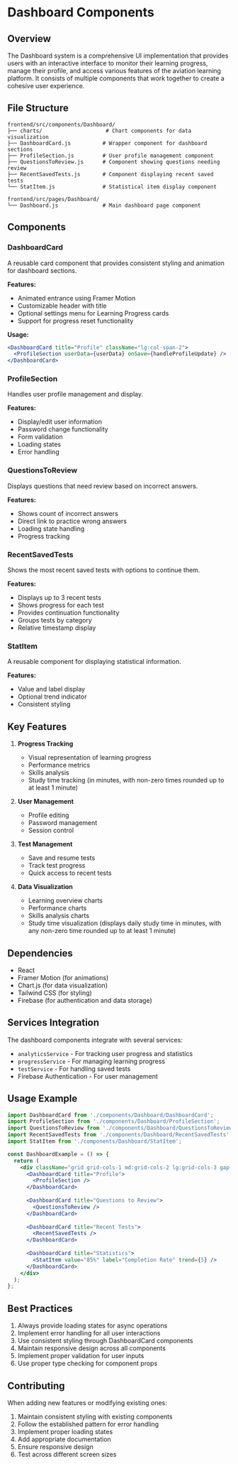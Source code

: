 # Dashboard Components

## Overview
The Dashboard system is a comprehensive UI implementation that provides users with an interactive interface to monitor their learning progress, manage their profile, and access various features of the aviation learning platform. It consists of multiple components that work together to create a cohesive user experience.

## File Structure
```
frontend/src/components/Dashboard/
├── charts/                    # Chart components for data visualization
├── DashboardCard.js          # Wrapper component for dashboard sections
├── ProfileSection.js         # User profile management component
├── QuestionsToReview.js      # Component showing questions needing review
├── RecentSavedTests.js       # Component displaying recent saved tests
└── StatItem.js               # Statistical item display component

frontend/src/pages/Dashboard/
└── Dashboard.js              # Main dashboard page component
```

## Components

### DashboardCard
A reusable card component that provides consistent styling and animation for dashboard sections.

**Features:**
- Animated entrance using Framer Motion
- Customizable header with title
- Optional settings menu for Learning Progress cards
- Support for progress reset functionality

**Usage:**
```jsx
<DashboardCard title="Profile" className="lg:col-span-2">
  <ProfileSection userData={userData} onSave={handleProfileUpdate} />
</DashboardCard>
```

### ProfileSection
Handles user profile management and display.

**Features:**
- Display/edit user information
- Password change functionality
- Form validation
- Loading states
- Error handling

### QuestionsToReview
Displays questions that need review based on incorrect answers.

**Features:**
- Shows count of incorrect answers
- Direct link to practice wrong answers
- Loading state handling
- Progress tracking

### RecentSavedTests
Shows the most recent saved tests with options to continue them.

**Features:**
- Displays up to 3 recent tests
- Shows progress for each test
- Provides continuation functionality
- Groups tests by category
- Relative timestamp display

### StatItem
A reusable component for displaying statistical information.

**Features:**
- Value and label display
- Optional trend indicator
- Consistent styling

## Key Features
1. **Progress Tracking**
   - Visual representation of learning progress
   - Performance metrics
   - Skills analysis
   - Study time tracking (in minutes, with non-zero times rounded up to at least 1 minute)

2. **User Management**
   - Profile editing
   - Password management
   - Session control

3. **Test Management**
   - Save and resume tests
   - Track test progress
   - Quick access to recent tests

4. **Data Visualization**
   - Learning overview charts
   - Performance charts
   - Skills analysis charts
   - Study time visualization (displays daily study time in minutes, with any non-zero time rounded up to at least 1 minute)

## Dependencies
- React
- Framer Motion (for animations)
- Chart.js (for data visualization)
- Tailwind CSS (for styling)
- Firebase (for authentication and data storage)

## Services Integration
The dashboard components integrate with several services:
- `analyticsService` - For tracking user progress and statistics
- `progressService` - For managing learning progress
- `testService` - For handling saved tests
- Firebase Authentication - For user management

## Usage Example
```jsx
import DashboardCard from './components/Dashboard/DashboardCard';
import ProfileSection from './components/Dashboard/ProfileSection';
import QuestionsToReview from './components/Dashboard/QuestionsToReview';
import RecentSavedTests from './components/Dashboard/RecentSavedTests';
import StatItem from './components/Dashboard/StatItem';

const DashboardExample = () => {
  return (
    <div className="grid grid-cols-1 md:grid-cols-2 lg:grid-cols-3 gap-5">
      <DashboardCard title="Profile">
        <ProfileSection />
      </DashboardCard>
      
      <DashboardCard title="Questions to Review">
        <QuestionsToReview />
      </DashboardCard>
      
      <DashboardCard title="Recent Tests">
        <RecentSavedTests />
      </DashboardCard>
      
      <DashboardCard title="Statistics">
        <StatItem value="85%" label="Completion Rate" trend={5} />
      </DashboardCard>
    </div>
  );
};
```

## Best Practices
1. Always provide loading states for async operations
2. Implement error handling for all user interactions
3. Use consistent styling through DashboardCard components
4. Maintain responsive design across all components
5. Implement proper validation for user inputs
6. Use proper type checking for component props

## Contributing
When adding new features or modifying existing ones:
1. Maintain consistent styling with existing components
2. Follow the established pattern for error handling
3. Implement proper loading states
4. Add appropriate documentation
5. Ensure responsive design
6. Test across different screen sizes